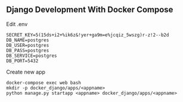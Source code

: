 ## Django Development With Docker Compose

Edit .env
```
SECRET_KEY=5(15ds+i2+%ik6z&!yer+ga9m=e%jcqiz_5wszg)r-z!2--b2d
DB_NAME=postgres
DB_USER=postgres
DB_PASS=postgres
DB_SERVICE=postgres
DB_PORT=5432
```

Create new app
```
docker-compose exec web bash
mkdir -p docker_django/apps/<appname>
python manage.py startapp <appname> docker_django/apps/<appname>
```
